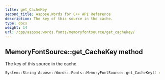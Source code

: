 ```yaml
---
title: get_CacheKey
second_title: Aspose.Words for C++ API Reference
description: The key of this source in the cache.
type: docs
weight: 14
url: /cpp/aspose.words.fonts/memoryfontsource/get_cachekey/
---
```

## MemoryFontSource::get_CacheKey method


The key of this source in the cache.

```cpp
System::String Aspose::Words::Fonts::MemoryFontSource::get_CacheKey() const
```

